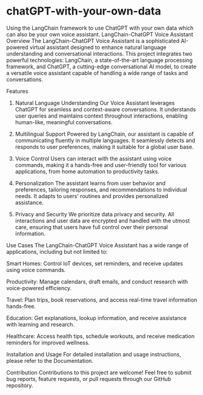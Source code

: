# chatGPT-with-your-own-data
Using the LangChain framework to use ChatGPT with your own data which can also be your own voice assistant.
LangChain-ChatGPT Voice Assistant
Overview
The LangChain-ChatGPT Voice Assistant is a sophisticated AI-powered virtual assistant designed to enhance natural language understanding and conversational interactions. This project integrates two powerful technologies: LangChain, a state-of-the-art language processing framework, and ChatGPT, a cutting-edge conversational AI model, to create a versatile voice assistant capable of handling a wide range of tasks and conversations.

Features
1. Natural Language Understanding
Our Voice Assistant leverages ChatGPT for seamless and context-aware conversations. It understands user queries and maintains context throughout interactions, enabling human-like, meaningful conversations.

2. Multilingual Support
Powered by LangChain, our assistant is capable of communicating fluently in multiple languages. It seamlessly detects and responds to user preferences, making it suitable for a global user base.

3. Voice Control
Users can interact with the assistant using voice commands, making it a hands-free and user-friendly tool for various applications, from home automation to productivity tasks.

4. Personalization
The assistant learns from user behavior and preferences, tailoring responses, and recommendations to individual needs. It adapts to users' routines and provides personalized assistance.

5. Privacy and Security
We prioritize data privacy and security. All interactions and user data are encrypted and handled with the utmost care, ensuring that users have full control over their personal information.

Use Cases
The LangChain-ChatGPT Voice Assistant has a wide range of applications, including but not limited to:

Smart Homes: Control IoT devices, set reminders, and receive updates using voice commands.

Productivity: Manage calendars, draft emails, and conduct research with voice-powered efficiency.

Travel: Plan trips, book reservations, and access real-time travel information hands-free.

Education: Get explanations, lookup information, and receive assistance with learning and research.

Healthcare: Access health tips, schedule workouts, and receive medication reminders for improved wellness.

Installation and Usage
For detailed installation and usage instructions, please refer to the Documentation.

Contribution
Contributions to this project are welcome! Feel free to submit bug reports, feature requests, or pull requests through our GitHub repository.


